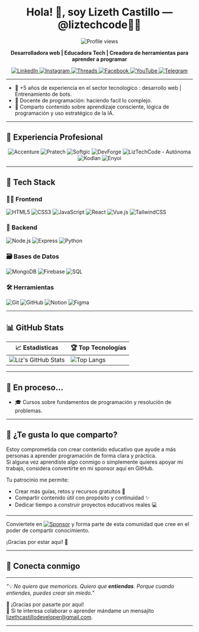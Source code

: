 <h1 align="center">Hola! 👋, soy Lizeth Castillo — @liztechcode👩‍💻</h1> 
<p align="center">
  <img src="https://komarev.com/ghpvc/?username=lizethcas&color=blueviolet" alt="Profile views" />
</p>


  


<p align="center">
  <strong>Desarrolladora web | Educadora Tech | Creadora de herramientas para aprender a programar</strong><br>

</p>
<p align="center">
  <a href="https://www.linkedin.com/in/lizethcastillo/">
    <img src="https://img.shields.io/badge/LinkedIn-blue?style=flat&logo=linkedin&logoColor=white" alt="LinkedIn" />
  </a>
  <a href="https://www.instagram.com/liztechcode/">
    <img src="https://img.shields.io/badge/Instagram-purple?style=flat&logo=instagram&logoColor=white" alt="Instagram" />
  </a>
  <a href="https://www.threads.com/@liztechcode/">
    <img src="https://img.shields.io/badge/Threads-black?style=flat&logo=threads&logoColor=white" alt="Threads" />
  </a>
  <a href="https://www.facebook.com/profile.php?id=61569038885879">
    <img src="https://img.shields.io/badge/Facebook-blue?style=flat&logo=facebook&logoColor=white" alt="Facebook" />
  </a>
  <a href="https://www.youtube.com/@liztechcode">
    <img src="https://img.shields.io/badge/YouTube-gray?style=flat&logo=youtube&logoColor=white" alt="YouTube" />
  </a>
  <a href="https://t.me/problemaresueltoo">
    <img src="https://img.shields.io/badge/Telegram-2CA5E0?style=flat&logo=telegram&logoColor=white" alt="Telegram" />
  </a>
</p>



---

- 🚀 +5 años de experiencia en el sector tecnologico : desarrollo web | Entrenamiento de bots.
- 🧠 Docente de programación: haciendo facil lo complejo.
- 📣 Comparto contenido sobre aprendizaje consciente, lógica de programación y uso estratégico de la IA.



---
## 💼 Experiencia Profesional

<div align="center">
  <img src="https://img.shields.io/badge/Accenture-A100FF?style=for-the-badge&logo=accenture&logoColor=white" alt="Accenture" />
  <img src="https://img.shields.io/badge/Pratech-0078D7?style=for-the-badge&logo=data:image/svg+xml;base64,PHN2ZyB4bWxucz0iaHR0cDovL3d3dy53My5vcmcvMjAwMC9zdmciIHZpZXdCb3g9IjAgMCA0OCA0OCIgd2lkdGg9IjQ4cHgiIGhlaWdodD0iNDhweCI+PHJlY3Qgd2lkdGg9IjQ4IiBoZWlnaHQ9IjQ4IiBmaWxsPSIjMDA3OEQ3Ii8+PHRleHQgeD0iNTAlIiB5PSI1MCUiIGRvbWluYW50LWJhc2VsaW5lPSJtaWRkbGUiIHRleHQtYW5jaG9yPSJtaWRkbGUiIGZvbnQtZmFtaWx5PSJzYW5zLXNlcmlmIiBmb250LXdlaWdodD0iYm9sZCIgZm9udC1zaXplPSIxNnB4IiBmaWxsPSJ3aGl0ZSI+UDwvdGV4dD48L3N2Zz4=" alt="Pratech" />
  <img src="https://img.shields.io/badge/Softgic-FF6B00?style=for-the-badge&logo=data:image/svg+xml;base64,PHN2ZyB4bWxucz0iaHR0cDovL3d3dy53My5vcmcvMjAwMC9zdmciIHZpZXdCb3g9IjAgMCA0OCA0OCIgd2lkdGg9IjQ4cHgiIGhlaWdodD0iNDhweCI+PHJlY3Qgd2lkdGg9IjQ4IiBoZWlnaHQ9IjQ4IiBmaWxsPSIjRkY2QjAwIi8+PHRleHQgeD0iNTAlIiB5PSI1MCUiIGRvbWluYW50LWJhc2VsaW5lPSJtaWRkbGUiIHRleHQtYW5jaG9yPSJtaWRkbGUiIGZvbnQtZmFtaWx5PSJzYW5zLXNlcmlmIiBmb250LXdlaWdodD0iYm9sZCIgZm9udC1zaXplPSIxNnB4IiBmaWxsPSJ3aGl0ZSI+UzwvdGV4dD48L3N2Zz4=" alt="Softgic" />
  <img src="https://img.shields.io/badge/DevForge-512BD4?style=for-the-badge&logo=data:image/svg+xml;base64,PHN2ZyB4bWxucz0iaHR0cDovL3d3dy53My5vcmcvMjAwMC9zdmciIHZpZXdCb3g9IjAgMCA0OCA0OCIgd2lkdGg9IjQ4cHgiIGhlaWdodD0iNDhweCI+PHJlY3Qgd2lkdGg9IjQ4IiBoZWlnaHQ9IjQ4IiBmaWxsPSIjNTEyQkQ0Ii8+PHRleHQgeD0iNTAlIiB5PSI1MCUiIGRvbWluYW50LWJhc2VsaW5lPSJtaWRkbGUiIHRleHQtYW5jaG9yPSJtaWRkbGUiIGZvbnQtZmFtaWx5PSJzYW5zLXNlcmlmIiBmb250LXdlaWdodD0iYm9sZCIgZm9udC1zaXplPSIxNnB4IiBmaWxsPSJ3aGl0ZSI+REY8L3RleHQ+PC9zdmc+" alt="DevForge" />
  <img src="https://img.shields.io/badge/LizTechCode-10B981?style=for-the-badge&logo=data:image/svg+xml;base64,PHN2ZyB4bWxucz0iaHR0cDovL3d3dy53My5vcmcvMjAwMC9zdmciIHZpZXdCb3g9IjAgMCA0OCA0OCIgd2lkdGg9IjQ4cHgiIGhlaWdodD0iNDhweCI+PHJlY3Qgd2lkdGg9IjQ4IiBoZWlnaHQ9IjQ4IiBmaWxsPSIjMTBCOTgxIi8+PHRleHQgeD0iNTAlIiB5PSI1MCUiIGRvbWluYW50LWJhc2VsaW5lPSJtaWRkbGUiIHRleHQtYW5jaG9yPSJtaWRkbGUiIGZvbnQtZmFtaWx5PSJzYW5zLXNlcmlmIiBmb250LXdlaWdodD0iYm9sZCIgZm9udC1zaXplPSIxNnB4IiBmaWxsPSJ3aGl0ZSI+TFQ8L3RleHQ+PC9zdmc+" alt="LizTechCode - Autónoma" />
  <img src="https://img.shields.io/badge/Kodlan-007BFF?style=for-the-badge&logo=data:image/svg+xml;base64,PHN2ZyB4bWxucz0iaHR0cDovL3d3dy53My5vcmcvMjAwMC9zdmciIHZpZXdCb3g9IjAgMCA0OCA0OCIgd2lkdGg9IjQ4cHgiIGhlaWdodD0iNDhweCI+PHJlY3Qgd2lkdGg9IjQ4IiBoZWlnaHQ9IjQ4IiBmaWxsPSIjMDA3QkZGIi8+PHRleHQgeD0iNTAlIiB5PSI1MCUiIGRvbWluYW50LWJhc2VsaW5lPSJtaWRkbGUiIHRleHQtYW5jaG9yPSJtaWRkbGUiIGZvbnQtZmFtaWx5PSJzYW5zLXNlcmlmIiBmb250LXdlaWdodD0iYm9sZCIgZm9udC1zaXplPSIxNnB4IiBmaWxsPSJ3aGl0ZSI+SzwvdGV4dD48L3N2Zz4=" alt="Kodlan" />
  <img src="https://img.shields.io/badge/Enyoi-6C63FF?style=for-the-badge&logo=data:image/svg+xml;base64,PHN2ZyB4bWxucz0iaHR0cDovL3d3dy53My5vcmcvMjAwMC9zdmciIHZpZXdCb3g9IjAgMCA0OCA0OCIgd2lkdGg9IjQ4cHgiIGhlaWdodD0iNDhweCI+PHJlY3Qgd2lkdGg9IjQ4IiBoZWlnaHQ9IjQ4IiBmaWxsPSIjNkM2M0ZGIi8+PHRleHQgeD0iNTAlIiB5PSI1MCUiIGRvbWluYW50LWJhc2VsaW5lPSJtaWRkbGUiIHRleHQtYW5jaG9yPSJtaWRkbGUiIGZvbnQtZmFtaWx5PSJzYW5zLXNlcmlmIiBmb250LXdlaWdodD0iYm9sZCIgZm9udC1zaXplPSIxNnB4IiBmaWxsPSJ3aGl0ZSI+RTwvdGV4dD48L3N2Zz4=" alt="Enyoi" />
</div>

---

## 🧰 Tech Stack

### 🧑‍🎨 Frontend
![HTML5](https://img.shields.io/badge/HTML-E34F26?style=flat&logo=html5&logoColor=white)
![CSS3](https://img.shields.io/badge/CSS-1572B6?style=flat&logo=css3&logoColor=white)
![JavaScript](https://img.shields.io/badge/JavaScript-F7DF1E?style=flat&logo=javascript&logoColor=black)
![React](https://img.shields.io/badge/React-20232A?style=flat&logo=react&logoColor=61DAFB)
![Vue.js](https://img.shields.io/badge/Vue.js-35495E?style=flat&logo=vue.js&logoColor=4FC08D)
![TailwindCSS](https://img.shields.io/badge/Tailwind-38B2AC?style=flat&logo=tailwind-css&logoColor=white)

### 🔧 Backend
![Node.js](https://img.shields.io/badge/Node.js-339933?style=flat&logo=node.js&logoColor=white)
![Express](https://img.shields.io/badge/Express.js-000000?style=flat&logo=express&logoColor=white)
![Python](https://img.shields.io/badge/Python-3776AB?style=flat&logo=python&logoColor=white)

### 🗃️ Bases de Datos
![MongoDB](https://img.shields.io/badge/MongoDB-47A248?style=flat&logo=mongodb&logoColor=white)
![Firebase](https://img.shields.io/badge/Firebase-FFCA28?style=flat&logo=firebase&logoColor=black)
![SQL](https://img.shields.io/badge/SQL-4479A1?style=flat&logo=mysql&logoColor=white)


### 🛠️ Herramientas
![Git](https://img.shields.io/badge/Git-F05032?style=flat&logo=git&logoColor=white)
![GitHub](https://img.shields.io/badge/GitHub-181717?style=flat&logo=github&logoColor=white)
![Notion](https://img.shields.io/badge/Notion-000000?style=flat&logo=notion&logoColor=white)
![Figma](https://img.shields.io/badge/Figma-F24E1E?style=flat&logo=figma&logoColor=white)


---

## 📊 GitHub Stats

| 📈 Estadísticas                                                                                                     | 🏆 Top Tecnologías                                                                                                   |
| ------------------------------------------------------------------------------------------------------------------ | ------------------------------------------------------------------------------------------------------------------- |
| ![Liz's GitHub Stats](https://github-readme-stats.vercel.app/api?username=lizethcas&show_icons=true&theme=radical) | ![Top Langs](https://github-readme-stats.vercel.app/api/top-langs/?username=lizethcas&layout=compact&theme=radical) |


---

## 🌱 En proceso...

- 🎓 Cursos sobre fundamentos de programación y resolución de problemas.

---

## 💜 ¿Te gusta lo que comparto?

Estoy comprometida con crear contenido educativo que ayude a más personas a aprender programación de forma clara y práctica.  
Si alguna vez aprendiste algo conmigo o simplemente quieres apoyar mi trabajo, considera convertirte en mi sponsor aquí en GitHub.

Tu patrocinio me permite:

- Crear más guías, retos y recursos gratuitos 🧠  
- Compartir contenido útil con propósito y continuidad ✨  
- Dedicar tiempo a construir proyectos educativos reales 💻

---


Conviertete en [![Sponsor](https://img.shields.io/badge/Sponsor-%F0%9F%92%9C-purple?style=for-the-badge)](https://github.com/sponsors/lizethcas) y forma parte de esta comunidad que cree en el poder de compartir conocimiento.


¡Gracias por estar aquí! 💜

---

## 📣 Conecta conmigo





---

_“💡 No quiero que memorices. Quiero que **entiendas**. Porque cuando entiendes, puedes crear sin miedo.”_

🌟 ¡Gracias por pasarte por aquí!  
💌 Si te interesa colaborar o aprender mándame un mensajito lizethcastillodeveloper@gmail.com.

---



